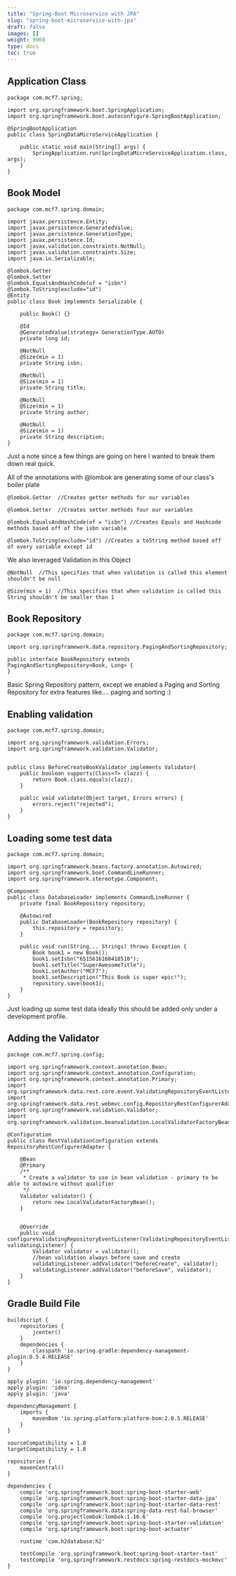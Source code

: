 ```yaml
---
title: "Spring-Boot Microservice with JPA"
slug: "spring-boot-microservice-with-jpa"
draft: false
images: []
weight: 9968
type: docs
toc: true
---
```


## Application Class
    package com.mcf7.spring;
    
    import org.springframework.boot.SpringApplication;
    import org.springframework.boot.autoconfigure.SpringBootApplication;
    
    @SpringBootApplication
    public class SpringDataMicroServiceApplication {
    
        public static void main(String[] args) {
            SpringApplication.run(SpringDataMicroServiceApplication.class, args);
        }
    }



## Book Model
    package com.mcf7.spring.domain;
    
    import javax.persistence.Entity;
    import javax.persistence.GeneratedValue;
    import javax.persistence.GenerationType;
    import javax.persistence.Id;
    import javax.validation.constraints.NotNull;
    import javax.validation.constraints.Size;
    import java.io.Serializable;
    
    @lombok.Getter
    @lombok.Setter
    @lombok.EqualsAndHashCode(of = "isbn")
    @lombok.ToString(exclude="id")
    @Entity
    public class Book implements Serializable {
    
        public Book() {}
    
        @Id
        @GeneratedValue(strategy= GenerationType.AUTO)
        private long id;
    
        @NotNull
        @Size(min = 1)
        private String isbn;
    
        @NotNull
        @Size(min = 1)
        private String title;
    
        @NotNull
        @Size(min = 1)
        private String author;
    
        @NotNull
        @Size(min = 1)
        private String description;
    }

Just a note since a few things are going on here I wanted to break them down real quick.

All of the annotations with @lombok are generating some of our class's boiler plate

    @lombok.Getter  //Creates getter methods for our variables

    @lombok.Setter  //Creates setter methods four our variables

    @lombok.EqualsAndHashCode(of = "isbn") //Creates Equals and Hashcode methods based off of the isbn variable

    @lombok.ToString(exclude="id") //Creates a toString method based off of every variable except id

We also leveraged Validation in this Object

    @NotNull  //This specifies that when validation is called this element shouldn't be null

    @Size(min = 1)  //This specifies that when validation is called this String shouldn't be smaller than 1



## Book Repository
    package com.mcf7.spring.domain;
    
    import org.springframework.data.repository.PagingAndSortingRepository;
    
    public interface BookRepository extends PagingAndSortingRepository<Book, Long> {
    }


Basic Spring Repository pattern, except we enabled a Paging and Sorting Repository for extra features like.... paging and sorting :)

## Enabling validation
    package com.mcf7.spring.domain;
    
    import org.springframework.validation.Errors;
    import org.springframework.validation.Validator;
    
    
    public class BeforeCreateBookValidator implements Validator{
        public boolean supports(Class<?> clazz) {
            return Book.class.equals(clazz);
        }
    
        public void validate(Object target, Errors errors) {
            errors.reject("rejected");
        }
    }




## Loading some test data
    package com.mcf7.spring.domain;
    
    import org.springframework.beans.factory.annotation.Autowired;
    import org.springframework.boot.CommandLineRunner;
    import org.springframework.stereotype.Component;
    
    @Component
    public class DatabaseLoader implements CommandLineRunner {
        private final BookRepository repository;
    
        @Autowired
        public DatabaseLoader(BookRepository repository) {
            this.repository = repository;
        }
    
        public void run(String... Strings) throws Exception {
            Book book1 = new Book();
            book1.setIsbn("6515616168418510");
            book1.setTitle("SuperAwesomeTitle");
            book1.setAuthor("MCF7");
            book1.setDescription("This Book is super epic!");
            repository.save(book1);
        }
    }

Just loading up some test data ideally this should be added only under a development profile.


## Adding the Validator
    package com.mcf7.spring.config;
    
    import org.springframework.context.annotation.Bean;
    import org.springframework.context.annotation.Configuration;
    import org.springframework.context.annotation.Primary;
    import org.springframework.data.rest.core.event.ValidatingRepositoryEventListener;
    import org.springframework.data.rest.webmvc.config.RepositoryRestConfigurerAdapter;
    import org.springframework.validation.Validator;
    import org.springframework.validation.beanvalidation.LocalValidatorFactoryBean;
    
    @Configuration
    public class RestValidationConfiguration extends RepositoryRestConfigurerAdapter {
    
        @Bean
        @Primary
        /**
         * Create a validator to use in bean validation - primary to be able to autowire without qualifier
         */
        Validator validator() {
            return new LocalValidatorFactoryBean();
        }
    
    
        @Override
        public void configureValidatingRepositoryEventListener(ValidatingRepositoryEventListener validatingListener) {
            Validator validator = validator();
            //bean validation always before save and create
            validatingListener.addValidator("beforeCreate", validator);
            validatingListener.addValidator("beforeSave", validator);
        }
    }

## Gradle Build File
    buildscript {
        repositories {
            jcenter()
        }
        dependencies {
            classpath 'io.spring.gradle:dependency-management-plugin:0.5.4.RELEASE'
        }
    }
    
    apply plugin: 'io.spring.dependency-management'
    apply plugin: 'idea'
    apply plugin: 'java'
    
    dependencyManagement {
        imports {
            mavenBom 'io.spring.platform:platform-bom:2.0.5.RELEASE'
        }
    }
    
    sourceCompatibility = 1.8
    targetCompatibility = 1.8
    
    repositories {
        mavenCentral()
    }
    
    dependencies {
        compile 'org.springframework.boot:spring-boot-starter-web'
        compile 'org.springframework.boot:spring-boot-starter-data-jpa'
        compile 'org.springframework.boot:spring-boot-starter-data-rest'
        compile 'org.springframework.data:spring-data-rest-hal-browser'
        compile 'org.projectlombok:lombok:1.16.6'
        compile 'org.springframework.boot:spring-boot-starter-validation'
        compile 'org.springframework.boot:spring-boot-actuator'
    
        runtime 'com.h2database:h2'
    
        testCompile 'org.springframework.boot:spring-boot-starter-test'
        testCompile 'org.springframework.restdocs:spring-restdocs-mockmvc'
    }

